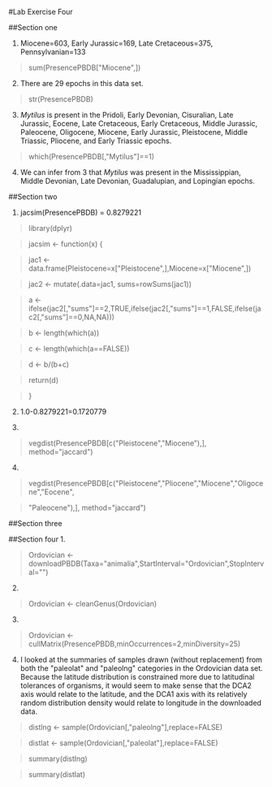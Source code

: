 #Lab Exercise Four

##Section one
1. Miocene=603, Early Jurassic=169, Late Cretaceous=375, Pennsylvanian=133
  > sum(PresencePBDB["Miocene",])

2. There are 29 epochs in this data set. 
  > str(PresencePBDB)

3. *Mytilus* is present in the Pridoli, Early Devonian, Cisuralian, Late Jurassic, Eocene, Late Cretaceous, Early Cretaceous, Middle Jurassic, Paleocene, Oligocene, Miocene, Early Jurassic, Pleistocene, Middle Triassic, Pliocene, and Early Triassic epochs. 
  > which(PresencePBDB[,"Mytilus"]==1)

4. We can infer from 3 that *Mytilus* was present in the Mississippian, Middle Devonian, Late Devonian, Guadalupian, and Lopingian epochs.

##Section two
1. jacsim(PresencePBDB) = 0.8279221
  > library(dplyr)

  > jacsim <- function(x) {

  > jac1 <- data.frame(Pleistocene=x["Pleistocene",],Miocene=x["Miocene",])
  
  > jac2 <- mutate(.data=jac1, sums=rowSums(jac1))
  
  > a <- ifelse(jac2[,"sums"]==2,TRUE,ifelse(jac2[,"sums"]==1,FALSE,ifelse(jac2[,"sums"]==0,NA,NA)))
  
  > b <- length(which(a))
  
  > c <- length(which(a==FALSE))
  
  > d <- b/(b+c)
  
  > return(d)
  
  > }
  
2. 1.0-0.8279221=0.1720779

3. 
  > vegdist(PresencePBDB[c("Pleistocene","Miocene"),], method="jaccard")

4. 
  > vegdist(PresencePBDB[c("Pleistocene","Pliocene","Miocene","Oligocene","Eocene",

  > "Paleocene"),], method="jaccard")
  
##Section three

##Section four
1. 
  > Ordovician <- downloadPBDB(Taxa="animalia",StartInterval="Ordovician",StopInterval="")

2. 
  > Ordovician <- cleanGenus(Ordovician)

3.
  > Ordovician <- cullMatrix(PresencePBDB,minOccurrences=2,minDiversity=25)

4. I looked at the summaries of samples drawn (without replacement) from both the "paleolat" and "paleolng" categories in the Ordovician data set. Because the latitude distribution is constrained more due to latitudinal tolerances of organisms, it would seem to make sense that the DCA2 axis would relate to the latitude, and the DCA1 axis with its relatively random distribution density would relate to longitude in the downloaded data.
  > distlng <- sample(Ordovician[,"paleolng"],replace=FALSE)
  
  > distlat <- sample(Ordovician[,"paleolat"],replace=FALSE)

  > summary(distlng)
  
  > summary(distlat)


  
